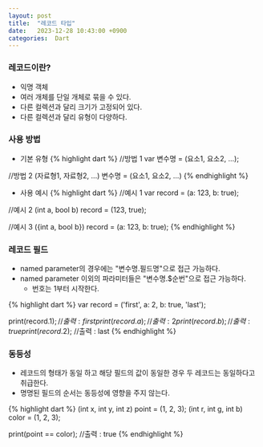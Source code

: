 ```yaml
---
layout: post
title:  "레코드 타입"
date:   2023-12-28 10:43:00 +0900
categories:  Dart
---
```


### 레코드이란?

- 익명 객체
- 여러 개체를 단일 개체로 묶을 수 있다.
- 다른 컬렉션과 달리 크기가 고정되어 있다.
- 다른 컬렉션과 달리 유형이 다양하다.

### 사용 방법

- 기본 유형
{% highlight dart %}
//방법 1
var 변수명 = (요소1, 요소2, ...);

//방법 2
(자료형1, 자료형2, ...) 변수명 = (요소1, 요소2, ...)
{% endhighlight %}

- 사용 예시
{% highlight dart %}
//예시 1
var record = (a: 123, b: true);

//예시 2
(int a, bool b) record = (123, true);

//예시 3
({int a, bool b}) record = (a: 123, b: true);
{% endhighlight %}

### 레코드 필드

- named parameter의 경우에는 "변수명.필드명"으로 접근 가능하다.
- named parameter 이외의 파라미터들은 "변수명.$순번"으로 접근 가능하다.
    - 번호는 1부터 시작한다.

{% highlight dart %}
var record = ('first', a: 2, b: true, 'last');

print(record.$1); //출력 : first
print(record.a); //출력 : 2
print(record.b); //출력 : true
print(record.$2); //출력 : last
{% endhighlight %}


### 동등성

- 레코드의 형태가 동일 하고 해당 필드의 값이 동일한 경우 두 레코드는 동일하다고 취급한다.
- 명명된 필드의 순서는 동등성에 영향을 주지 않는다.

{% highlight dart %}
(int x, int y, int z) point = (1, 2, 3);
(int r, int g, int b) color = (1, 2, 3);

print(point == color); //출력 : true
{% endhighlight %}